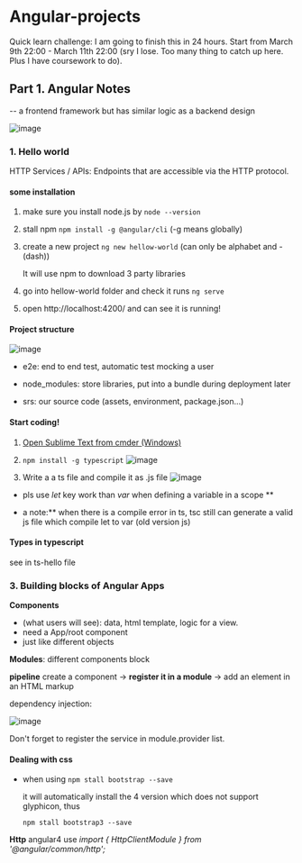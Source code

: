 # Angular-projects

Quick learn challenge: I am going to finish this in 24 hours. Start from March 9th 22:00 - March 11th 22:00 (sry I lose. Too many thing to catch up here. Plus I have coursework to do).

## Part 1. Angular  Notes

-- a frontend framework but has similar logic as a backend design

![image](https://user-images.githubusercontent.com/46977839/110383649-9616f200-802a-11eb-9a94-fbe7415edfb6.png)



### 1. Hello world

HTTP Services / APIs:
Endpoints that are accessible via the HTTP protocol.

#### some installation

1. make sure you install node.js by
   `node --version`

2. stall npm
   `npm install -g @angular/cli`  (-g means globally)

3. create a new project
   `ng new hellow-world`  (can only be alphabet and - (dash))

   It will use npm to download 3 party libraries

4. go into hellow-world folder and check it runs 
   `ng serve`

5. open http://localhost:4200/ and can see it is running!

   

#### Project structure

![image](https://user-images.githubusercontent.com/46977839/110383738-b777de00-802a-11eb-8244-01492e874ca3.png)

* e2e: end to end test, automatic test mocking a user

* node_modules: store libraries, put into a bundle during deployment later

* srs: our source code (assets, environment, package.json...)



#### Start coding!

1. [Open Sublime Text from cmder (Windows)](https://medium.com/@pinglinh/open-sublime-text-from-cmder-windows-88f1a7ff63d)  

2. `npm install -g typescript`
![image](https://user-images.githubusercontent.com/46977839/110383809-d37b7f80-802a-11eb-9683-a94f649a1a9b.png)

3. Write a a ts file and compile it as .js file
![image](https://user-images.githubusercontent.com/46977839/110383875-f017b780-802a-11eb-8cef-014db43f95d0.png)


* pls use *let* key work than *var* when defining a variable in a scope ** 

* a note:** when there is a compile error in ts, tsc still can generate a valid js file which compile let to var (old version js)

#### Types in typescript
see in ts-hello file



### 3. Building blocks of Angular Apps

**Components** 

* (what users will see): data, html template, logic for a view. 
*  need a App/root component
* just like different objects

**Modules**: different components block

**pipeline**
create a component -> **register it in a module** -> add an element in an HTML markup

dependency injection:

![image](https://user-images.githubusercontent.com/46977839/110887468-611fcf00-82b8-11eb-8069-c4deb16dd837.png)

Don't forget to register the service in module.provider list.



#### Dealing with css

* when using 
  `npm stall bootstrap --save`

  it will automatically install the 4 version which does not support glyphicon, thus

  `npm stall bootstrap3 --save`

**Http**
angular4 use 
*import { HttpClientModule } from '@angular/common/http';*

